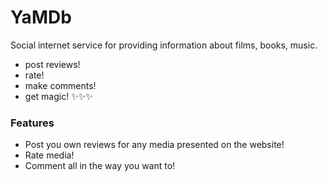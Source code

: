# YaMDb

Social internet service for providing information about films, books, music.

- post reviews!
- rate!
- make comments!
- get magic! ✨✨✨

### Features

- Post you own reviews for any media presented on the website!
- Rate media!
- Comment all in the way you want to!
